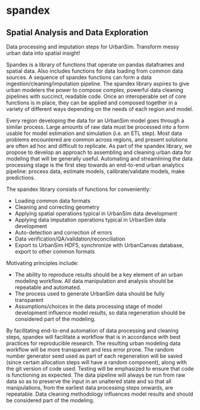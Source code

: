 # spandex

## Spatial Analysis and Data Exploration

Data processing and imputation steps for UrbanSim.  Transform messy urban data into spatial insight!

Spandex is a library of functions that operate on pandas dataframes and spatial data.  Also includes functions for data loading from common data sources. A sequence of spandex functions can form a data ingestion/cleaning/imputation pipeline.  The spandex library aspires to give urban modelers the power to compose complex, powerful data cleaning pipelines with succinct, readable code.  Once an interoperable set of core functions is in place, they can be applied and composed together in a variety of different ways depending on the needs of each region and model.  

Every region developing the data for an UrbanSim model goes through a similar process.  Large amounts of raw data must be processed into a form usable for model estimation and simulation (i.e. an ETL step).  Most data problems encountered are common across regions, and present solutions are often ad hoc and difficult to replicate.  As part of the spandex library, we propose to develop an approach to assembling and cleaning urban data for modeling that will be generally useful.  Automating and streamlining the data processing stage is the first step towards an end-to-end urban analytics pipeline:  process data, estimate models, calibrate/validate models, make predictions. 

The spandex library consists of functions for conveniently:
* Loading common data formats
* Cleaning and correcting geometry
* Applying spatial operations typical in UrbanSim data development
* Applying data imputation operations typical in UrbanSim data development
* Auto-detection and correction of errors
* Data verification/QA/validation/reconciliation
* Export to UrbanSim HDF5, synchronize with UrbanCanvas database, export to other common formats

Motivating principles include:
* The ability to reproduce results should be a key element of an urban modeling workflow. All data manipulation and analysis should be repeatable and automated.
* The process used to generate UrbanSim data should be fully transparent
* Assumptions/choices in the data processing stage of model development influence model results, so data regeneration should be considered part of the modeling.

By facilitating end-to-end automation of data processing and cleaning steps, spandex will facilitate a workflow that is in accordance with best practices for reproducible research.   The resulting urban modeling data workflow will be more transparent and less error prone.   The random number generator seed used as part of each regeneration will be saved (since certain allocation steps will have a random component), along with the git version of code used.  Testing will be emphasized to ensure that code is functioning as expected.  The data pipeline will always be run from raw data so as to preserve the input in an unaltered state and so that all manipulations, from the earliest data processing steps onwards, are repeatable.  Data cleaning methodology influences model results and should be considered part of the modeling. 
 

